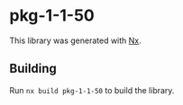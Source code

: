 # pkg-1-1-50

This library was generated with [Nx](https://nx.dev).

## Building

Run `nx build pkg-1-1-50` to build the library.
